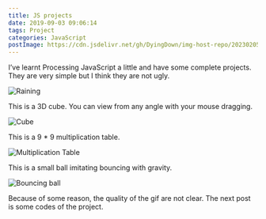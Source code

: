 ```yaml
---
title: JS projects
date: 2019-09-03 09:06:14
tags: Project
categories: JavaScript
postImage: https://cdn.jsdelivr.net/gh/DyingDown/img-host-repo/202302051654715.jpg
---
```


I’ve learnt Processing JavaScript a little and have some complete projects. They are very simple but I think they are not ugly.

<!--more-->

![Raining](https://s2.ax1x.com/2019/09/03/nko6aj.gif)

This is a 3D cube. You can view from any angle with your mouse dragging.

![Cube](https://s2.ax1x.com/2019/09/03/nkX0bV.gif)

This is a 9 * 9 multiplication table.

![Multiplication Table](https://s2.ax1x.com/2019/09/03/nkXhb6.gif)

This is a small ball imitating bouncing with gravity.

![Bouncing ball](https://s2.ax1x.com/2019/09/03/nkjMRJ.gif)

Because of some reason, the quality of the gif are not clear. The next post is some codes of the project.